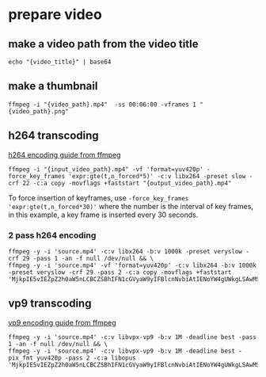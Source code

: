 
# prepare video

## make a video path from the video title
```
echo "{video_title}" | base64
```

## make a thumbnail
```
ffmpeg -i "{video_path}.mp4"  -ss 00:06:00 -vframes 1 "{video_path}.png"
```

## h264 transcoding
[h264 encoding guide from ffmpeg](https://trac.ffmpeg.org/wiki/Encode/H.264)

```
ffmpeg -i "{input_video_path}.mp4" -vf 'format=yuv420p' -force_key_frames 'expr:gte(t,n_forced*5)' -c:v libx264 -preset slow -crf 22 -c:a copy -movflags +faststart "{output_video_path}.mp4"
```

To force insertion of keyframes, use `-force_key_frames 'expr:gte(t,n_forced*30)'` where the number is the interval of key frames, in this example, a key frame is inserted every 30 seconds.

### 2 pass h264 encoding
```
ffmpeg -y -i 'source.mp4' -c:v libx264 -b:v 1000k -preset veryslow -crf 29 -pass 1 -an -f null /dev/null && \
ffmpeg -y -i 'source.mp4' -vf 'format=yuv420p' -c:v libx264 -b:v 1000k -preset veryslow -crf 29 -pass 2 -c:a copy -movflags +faststart 'MjkpIE5vIEZpZ2h0aW5nLCBCZSBhIFN1cGVyaW9yIFBlcnNvbiAtIENoYW4gUWkgLSAwMS8yMy8yMDE4Cg==.mp4'
```

## vp9 transcoding
[vp9 encoding guide from ffmpeg](https://trac.ffmpeg.org/wiki/Encode/VP9)

```
ffmpeg -y -i 'source.mp4' -c:v libvpx-vp9 -b:v 1M -deadline best -pass 1 -an -f null /dev/null && \
ffmpeg -y -i 'source.mp4' -c:v libvpx-vp9 -b:v 1M -deadline best -pix_fmt yuv420p -pass 2 -c:a libopus 'MjkpIE5vIEZpZ2h0aW5nLCBCZSBhIFN1cGVyaW9yIFBlcnNvbiAtIENoYW4gUWkgLSAwMS8yMy8yMDE4Cg==.webm'
```